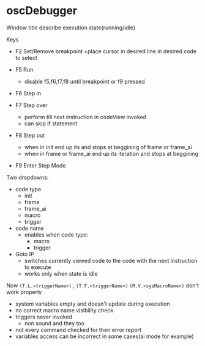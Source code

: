 # oscDebugger

Window title describe execution state(running/idle)

Keys
+ F2 Set/Remove breakpoint
    +place cursor in desired line in desired code to select

+ F5 Run
    + disable f5,f6,f7,f8 until breakpoint or f9 pressed
+ F6 Step in
+ F7 Step over
    + perform till next instruction in codeView invoked
    + can skip if statement
+ F8 Step out
    + when in init end up its and stops at beggining of frame or frame_ai
    + when in frame or frame_ai end up its iteration and stops at beggining

+ F9 Enter Step Mode

Two dropdowns:
+ code type
    + init
    + frame 
    + frame_ai 
    + macro 
    + trigger
+ code name
    + enables when code type:
        + macro
        + trigger
+ Goto IP
    + switches currently viewed code to the code with the next instruction to execute
    + works only when state is idle

Now `(T.L.<triggerName>)` , `(T.F.<triggerName>)` `(M.V.<sysMacroName>)` don't work properly
+ system variables empty and doesn't update during execution
+ no correct macro name visibility check
+ triggers never invoked
    + non sound and they too
+ not every command checked for their error report
+ variables access can be incorrect in some cases(ai mode for example)
